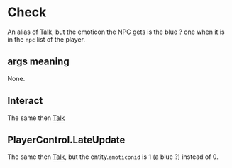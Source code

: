 # Check
An alias of [Talk](Talk.md), but the emoticon the NPC gets is the blue ? one when it is in the `npc` list of the player.

## args meaning
None.

## Interact
The same then [Talk](Talk.md)

## PlayerControl.LateUpdate
The same then [Talk](Talk.md), but the entity.`emoticonid` is 1 (a blue ?) instead of 0.